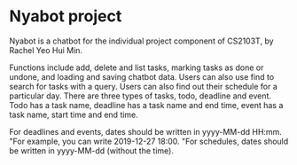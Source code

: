 # Nyabot project

Nyabot is a chatbot for the individual project component of CS2103T, by Rachel Yeo Hui Min.


Functions include add, delete and list tasks, marking tasks as done or undone, and loading and saving chatbot data.
Users can also use find to search for tasks with a query.
Users can also find out their schedule for a particular day.
There are three types of tasks, todo, deadline and event. Todo has a task name, deadline has a task name and end time,
event has a task name, start time and end time.

For deadlines and events, dates should be written in yyyy-MM-dd HH:mm.
"For example, you can write 2019-12-27 18:00.
"For schedules, dates should be written in yyyy-MM-dd (without the time).